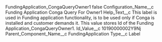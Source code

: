 <?xml version="1.0" encoding="UTF-8"?>
<CustomMetadata xmlns="http://soap.sforce.com/2006/04/metadata" xmlns:xsi="http://www.w3.org/2001/XMLSchema-instance" xmlns:xsd="http://www.w3.org/2001/XMLSchema">
    <label>FundingApplication_CongaQueryOwner1</label>
    <protected>false</protected>
    <values>
        <field>Configuration_Name__c</field>
        <value xsi:type="xsd:string">Funding Application Conga Query For Owner1</value>
    </values>
    <values>
        <field>Help_Text__c</field>
        <value xsi:type="xsd:string">This label is used in Funding application functionality, is to be used only if Conga is installed and customer demands it. This value stores Id of the Funding Application_CongaQueryOwner1.</value>
    </values>
    <values>
        <field>Id_Value__c</field>
        <value xsi:type="xsd:string">10190000002Y9Nj</value>
    </values>
    <values>
        <field>Parent_Component_Name__c</field>
        <value xsi:type="xsd:string">FundingApplication</value>
    </values>
    <values>
        <field>Type__c</field>
        <value xsi:type="xsd:string">Label</value>
    </values>
</CustomMetadata>
